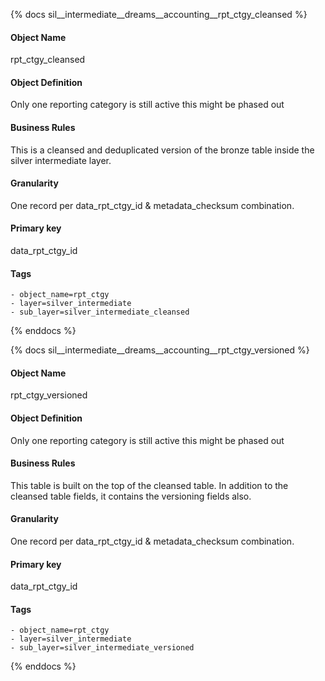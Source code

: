 {% docs sil__intermediate__dreams__accounting__rpt_ctgy_cleansed %}

#### Object Name
rpt_ctgy_cleansed

#### Object Definition
Only one reporting category is still active this might be phased out

#### Business Rules
This is a cleansed and deduplicated version of the bronze table inside the silver intermediate layer.

#### Granularity
One record per data_rpt_ctgy_id & metadata_checksum combination.

#### Primary key
data_rpt_ctgy_id

#### Tags
    - object_name=rpt_ctgy
    - layer=silver_intermediate
    - sub_layer=silver_intermediate_cleansed

{% enddocs %}

{% docs sil__intermediate__dreams__accounting__rpt_ctgy_versioned %}

#### Object Name
rpt_ctgy_versioned

#### Object Definition
Only one reporting category is still active this might be phased out

#### Business Rules
This table is built on the top of the cleansed table. In addition to the cleansed table fields, it contains the versioning fields also.

#### Granularity
One record per data_rpt_ctgy_id & metadata_checksum combination.

#### Primary key
data_rpt_ctgy_id

#### Tags
    - object_name=rpt_ctgy
    - layer=silver_intermediate
    - sub_layer=silver_intermediate_versioned

{% enddocs %}
